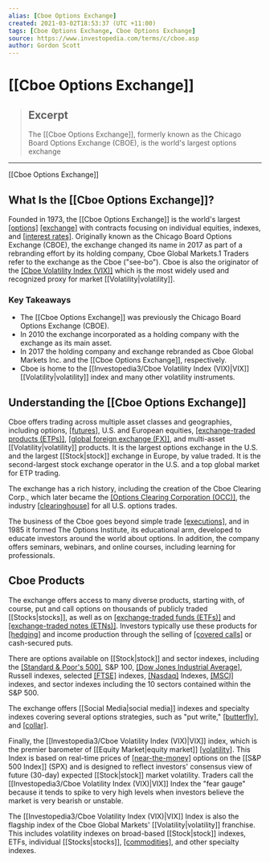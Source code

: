 ```yaml
---
alias: [Cboe Options Exchange]
created: 2021-03-02T18:53:37 (UTC +11:00)
tags: [Cboe Options Exchange, Cboe Options Exchange]
source: https://www.investopedia.com/terms/c/cboe.asp
author: Gordon Scott
---
```


# [[Cboe Options Exchange]]

> ## Excerpt
> The [[Cboe Options Exchange]], formerly known as the Chicago Board Options Exchange (CBOE), is the world's largest options exchange

---

[[Cboe Options Exchange]]
## What Is the [[Cboe Options Exchange]]?

Founded in 1973, the [[Cboe Options Exchange]] is the world's largest [[options]](https://www.investopedia.com/terms/o/option.asp) [[exchange]](https://www.investopedia.com/terms/e/exchange.asp) with contracts focusing on individual equities, indexes, and [[interest rates]](https://www.investopedia.com/terms/i/interestrate.asp). Originally known as the Chicago Board Options Exchange (CBOE), the exchange changed its name in 2017 as part of a rebranding effort by its holding company, Cboe Global Markets.1 Traders refer to the exchange as the Cboe ("see-bo"). Cboe is also the originator of the [[Cboe Volatility Index (VIX)]](https://www.investopedia.com/terms/v/vix.asp) which is the most widely used and recognized proxy for market [[Volatility|volatility]].

### Key Takeaways

-   The [[Cboe Options Exchange]] was previously the Chicago Board Options Exchange (CBOE).
-   In 2010 the exchange incorporated as a holding company with the exchange as its main asset.
-   In 2017 the holding company and exchange rebranded as Cboe Global Markets Inc. and the [[Cboe Options Exchange]], respectively.
-   Cboe is home to the [[Investopedia3/Cboe Volatility Index (VIX)|VIX]] [[Volatility|volatility]] index and many other volatility instruments.

## Understanding the [[Cboe Options Exchange]]

Cboe offers trading across multiple asset classes and geographies, including options, [[futures]](https://www.investopedia.com/terms/f/[[Futures|futures]].asp), U.S. and European equities, [[exchange-traded products (ETPs)]](https://www.investopedia.com/terms/e/exchange-traded-products-etp.asp), [[global foreign exchange (FX)]](https://www.investopedia.com/terms/f/forex.asp), and multi-asset [[Volatility|volatility]] products. It is the largest options exchange in the U.S. and the largest [[Stock|stock]] exchange in Europe, by value traded. It is the second-largest stock exchange operator in the U.S. and a top global market for ETP trading.

The exchange has a rich history, including the creation of the Cboe Clearing Corp., which later became the [[Options Clearing Corporation (OCC)]](https://www.investopedia.com/terms/o/occ.asp), the industry [[clearinghouse]](https://www.investopedia.com/terms/c/clearinghouse.asp) for all U.S. options trades.

The business of the Cboe goes beyond simple trade [[executions]](https://www.investopedia.com/terms/e/execution.asp), and in 1985 it formed The Options Institute, its educational arm, developed to educate investors around the world about options. In addition, the company offers seminars, webinars, and online courses, including learning for professionals.

## Cboe Products

The exchange offers access to many diverse products, starting with, of course, put and call options on thousands of publicly traded [[Stocks|stocks]], as well as on [[exchange-traded funds (ETFs)]](https://www.investopedia.com/terms/e/etf.asp) and [[exchange-traded notes (ETNs)]](https://www.investopedia.com/terms/e/etn.asp). Investors typically use these products for [[hedging]](https://www.investopedia.com/terms/h/[[Hedge|hedge]].asp) and income production through the selling of [[covered calls]](https://www.investopedia.com/terms/c/coveredcall.asp) or cash-secured puts.

There are options available on [[Stock|stock]] and sector indexes, including the [[Standard & Poor's 500]](https://www.investopedia.com/terms/s/sp500.asp), S&P 100, [[Dow Jones Industrial Average]](https://www.investopedia.com/terms/d/djia.asp), Russell indexes, selected [[FTSE]](https://www.investopedia.com/terms/f/ftse.asp) indexes, [[Nasdaq]](https://www.investopedia.com/terms/n/[[Nasdaq|nasdaq]].asp) Indexes, [[MSCI]](https://www.investopedia.com/terms/m/[[MSCI|msci]].asp) indexes, and sector indexes including the 10 sectors contained within the S&P 500.

The exchange offers [[Social Media|social media]] indexes and specialty indexes covering several options strategies, such as "put write," [[butterfly]](https://www.investopedia.com/terms/b/butterflyspread.asp), and [[collar]](https://www.investopedia.com/terms/c/collar.asp).

Finally, the [[Investopedia3/Cboe Volatility Index (VIX)|VIX]] index, which is the premier barometer of [[Equity Market|equity market]] [[volatility]](https://www.investopedia.com/terms/v/[[Volatility|volatility]].asp). This Index is based on real-time prices of [[near-the-money]](https://www.investopedia.com/terms/n/near-the-money.asp) options on the [[S&P 500 Index]] (SPX) and is designed to reflect investors' consensus view of future (30-day) expected [[Stock|stock]] market volatility. Traders call the [[Investopedia3/Cboe Volatility Index (VIX)|VIX]] Index the "fear gauge" because it tends to spike to very high levels when investors believe the market is very bearish or unstable.

The [[Investopedia3/Cboe Volatility Index (VIX)|VIX]] Index is also the flagship index of the Cboe Global Markets' [[Volatility|volatility]] franchise. This includes volatility indexes on broad-based [[Stock|stock]] indexes, ETFs, individual [[Stocks|stocks]], [[commodities]](https://www.investopedia.com/terms/c/commodity.asp), and other specialty indexes.

